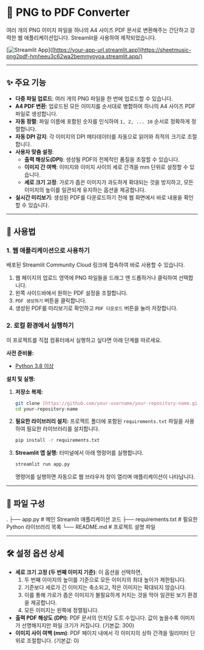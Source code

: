 # 📄 PNG to PDF Converter

여러 개의 PNG 이미지 파일을 하나의 A4 사이즈 PDF 문서로 변환해주는 간단하고 강력한 웹 애플리케이션입니다. Streamlit을 사용하여 제작되었습니다.

[![Streamlit App](https://static.streamlit.io/badges/streamlit_badge_black_white.svg)]([https://your-app-url.streamlit.app](https://sheetmusic-png2pdf-hmheeu3c62wa2bemmyoyoa.streamlit.app/) 

---

## ✨ 주요 기능

- **다중 파일 업로드**: 여러 개의 PNG 파일을 한 번에 업로드할 수 있습니다.
- **A4 PDF 변환**: 업로드된 모든 이미지를 순서대로 병합하여 하나의 A4 사이즈 PDF 파일로 생성합니다.
- **자동 정렬**: 파일 이름에 포함된 숫자를 인식하여 `1, 2, ... 10` 순서로 정확하게 정렬합니다.
- **자동 DPI 감지**: 각 이미지의 DPI 메타데이터를 자동으로 읽어와 최적의 크기로 조절합니다.
- **사용자 맞춤 설정**:
    - **출력 해상도(DPI)**: 생성될 PDF의 전체적인 품질을 조절할 수 있습니다.
    - **이미지 간 여백**: 이미지와 이미지 사이의 세로 간격을 mm 단위로 설정할 수 있습니다.
    - **세로 크기 고정**: 가로가 좁은 이미지가 과도하게 확대되는 것을 방지하고, 모든 이미지의 높이를 일관되게 유지하는 옵션을 제공합니다.
- **실시간 미리보기**: 생성된 PDF를 다운로드하기 전에 웹 화면에서 바로 내용을 확인할 수 있습니다.

---

## 🚀 사용법

### 1. 웹 애플리케이션으로 사용하기

배포된 Streamlit Community Cloud 링크에 접속하여 바로 사용할 수 있습니다.

1.  웹 페이지의 업로드 영역에 PNG 파일들을 드래그 앤 드롭하거나 클릭하여 선택합니다.
2.  왼쪽 사이드바에서 원하는 PDF 설정을 조절합니다.
3.  `PDF 생성하기` 버튼을 클릭합니다.
4.  생성된 PDF를 미리보기로 확인하고 `PDF 다운로드` 버튼을 눌러 저장합니다.

### 2. 로컬 환경에서 실행하기

이 프로젝트를 직접 컴퓨터에서 실행하고 싶다면 아래 단계를 따르세요.

**사전 준비물:**
- [Python 3.8 이상](https://www.python.org/downloads/)

**설치 및 실행:**

1.  **저장소 복제:**
    ```bash
    git clone [https://github.com/your-username/your-repository-name.git](https://github.com/your-username/your-repository-name.git)
    cd your-repository-name
    ```

2.  **필요한 라이브러리 설치:**
    프로젝트 폴더에 포함된 `requirements.txt` 파일을 사용하여 필요한 라이브러리를 설치합니다.
    ```bash
    pip install -r requirements.txt
    ```

3.  **Streamlit 앱 실행:**
    터미널에서 아래 명령어를 실행합니다.
    ```bash
    streamlit run app.py
    ```
    명령어를 실행하면 자동으로 웹 브라우저 창이 열리며 애플리케이션이 나타납니다.

---

## 📂 파일 구성


.
├── app.py              # 메인 Streamlit 애플리케이션 코드
├── requirements.txt    # 필요한 Python 라이브러리 목록
└── README.md           # 프로젝트 설명 파일


---

## 🛠️ 설정 옵션 상세

- **세로 크기 고정 (두 번째 이미지 기준)**: 이 옵션을 선택하면,
    1.  두 번째 이미지의 높이를 기준으로 모든 이미지의 최대 높이가 제한됩니다.
    2.  기준보다 세로가 긴 이미지는 축소되고, 작은 이미지는 확대되지 않습니다.
    3.  이를 통해 가로가 좁은 이미지가 불필요하게 커지는 것을 막아 일관된 보기 환경을 제공합니다.
    4.  모든 이미지는 왼쪽에 정렬됩니다.
- **출력 PDF 해상도 (DPI)**: PDF 문서의 인치당 도트 수입니다. 값이 높을수록 이미지가 선명해지지만 파일 크기가 커집니다. (기본값: 300)
- **이미지 사이 여백 (mm)**: PDF 페이지 내에서 각 이미지의 상하 간격을 밀리미터 단위로 조절합니다. (기본값: 0)
